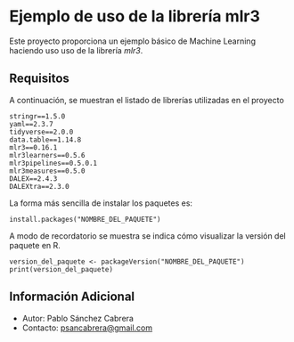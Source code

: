 # Ejemplo de uso de la librería mlr3

Este proyecto proporciona un ejemplo básico de Machine Learning 
haciendo uso uso de la librería *mlr3*.

## Requisitos

A continuación, se muestran el listado de librerías utilizadas en el proyecto

```
stringr==1.5.0
yaml==2.3.7
tidyverse==2.0.0
data.table==1.14.8
mlr3==0.16.1
mlr3learners==0.5.6
mlr3pipelines==0.5.0.1
mlr3measures==0.5.0
DALEX==2.4.3
DALEXtra==2.3.0
```

La forma más sencilla de instalar los paquetes es:

```
install.packages("NOMBRE_DEL_PAQUETE")
```

A modo de recordatorio se muestra se indica cómo visualizar
la versión del paquete en R.

```
version_del_paquete <- packageVersion("NOMBRE_DEL_PAQUETE")
print(version_del_paquete)
```

## Información Adicional

- Autor: Pablo Sánchez Cabrera
- Contacto: psancabrera@gmail.com 